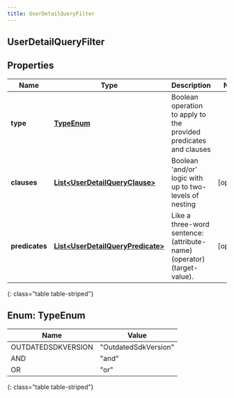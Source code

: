 ```yaml
---
title: UserDetailQueryFilter
---
```


## UserDetailQueryFilter

## Properties

| Name           | Type                                                                                         | Description                                                             | Notes      |
| -------------- | -------------------------------------------------------------------------------------------- | ----------------------------------------------------------------------- | ---------- |
| **type**       | [**TypeEnum**](#TypeEnum)<!---->                                                             | Boolean operation to apply to the provided predicates and clauses       |            |
| **clauses**    | <!----><!---->[**List&lt;UserDetailQueryClause&gt;**](UserDetailQueryClause.md)<!---->       | Boolean &#39;and/or&#39; logic with up to two-levels of nesting         | [optional] |
| **predicates** | <!----><!---->[**List&lt;UserDetailQueryPredicate&gt;**](UserDetailQueryPredicate.md)<!----> | Like a three-word sentence: (attribute-name) (operator) (target-value). | [optional] |

{: class="table table-striped"}

<a name="TypeEnum"></a>

## Enum: TypeEnum

| Name               | Value                          |
| ------------------ | ------------------------------ |
| OUTDATEDSDKVERSION | &quot;OutdatedSdkVersion&quot; |
| AND                | &quot;and&quot;                |
| OR                 | &quot;or&quot;                 |

{: class="table table-striped"}
